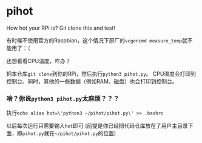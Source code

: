 # pihot
How hot your RPi is? Git clone this and test!

有时候不使用官方的Raspbian，这个情况下原厂的`vcgencmd measure_temp`就不能用了：（

还想看看CPU温度，咋办？

把本仓库`git clone`到你的RPi，然后执行`python3 pihot.py`。
CPU温度会打印到控制台。同时，其他的一些数据（例如RAM、磁盘）也会打印到控制台。

### 啥？你说`python3 pihot.py`太麻烦？？？
执行`echo alias hot=\'python3 ~/pihot/pihot.py\' >> .bashrc`

以后每次运行只需要输入`hot`即可
(前提是你已经把代码仓库放在了用户主目录下面，即`pihot.py`就在`~/pihot/pihot.py`的位置)
